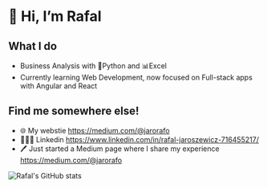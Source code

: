 # 👋 Hi, I’m Rafal
## What I do
- Business Analysis with 🐍Python and 📊Excel
- Currently learning Web Development, now focused on Full-stack apps with Angular and React
## Find me somewhere else!
- 🌐 My webstie https://medium.com/@jarorafo
- 🙎🏻‍♂️ Linkedin https://www.linkedin.com/in/rafal-jaroszewicz-716455217/
- 🖊 Just started a Medium page where I share my experience https://medium.com/@jarorafo


![Rafal's GitHub stats](https://github-readme-stats.vercel.app/api?username=marelons1337&show_icons=true&theme=radical)


<!---
marelons1337/marelons1337 is a ✨ special ✨ repository because its `README.md` (this file) appears on your GitHub profile.
You can click the Preview link to take a look at your changes.
--->
